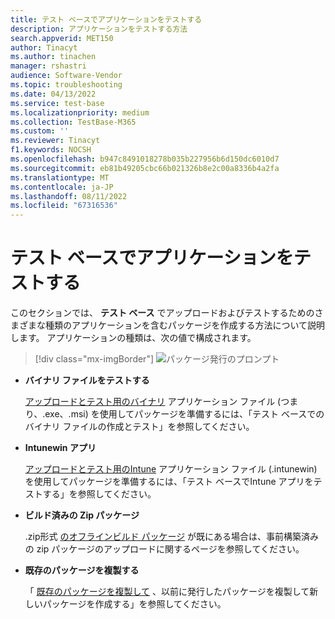 ```yaml
---
title: テスト ベースでアプリケーションをテストする
description: アプリケーションをテストする方法
search.appverid: MET150
author: Tinacyt
ms.author: tinachen
manager: rshastri
audience: Software-Vendor
ms.topic: troubleshooting
ms.date: 04/13/2022
ms.service: test-base
ms.localizationpriority: medium
ms.collection: TestBase-M365
ms.custom: ''
ms.reviewer: Tinacyt
f1.keywords: NOCSH
ms.openlocfilehash: b947c8491018278b035b227956b6d150dc6010d7
ms.sourcegitcommit: eb81b49205cbc66b021326b8e2c00a8336b4a2fa
ms.translationtype: MT
ms.contentlocale: ja-JP
ms.lasthandoff: 08/11/2022
ms.locfileid: "67316536"
---
```

# <a name="test-your-application-on-test-base"></a>テスト ベースでアプリケーションをテストする

このセクションでは、 **テスト ベース** でアップロードおよびテストするためのさまざまな種類のアプリケーションを含むパッケージを作成する方法について説明します。 アプリケーションの種類は、次の値で構成されます。

   > [!div class="mx-imgBorder"]
   > ![パッケージ発行のプロンプト](Media/testoverview01.png)

   - **バイナリ ファイルをテストする**

      [アップロードとテスト用のバイナリ](testapplication.md) アプリケーション ファイル (つまり、.exe、.msi) を使用してパッケージを準備するには、「テスト ベースでのバイナリ ファイルの作成とテスト」を参照してください。

   - **Intunewin アプリ**

      [アップロードとテスト用のIntune](testintuneapplication.md) アプリケーション ファイル (.intunewin) を使用してパッケージを準備するには、「テスト ベースでIntune アプリをテストする」を参照してください。

   - **ビルド済みの Zip パッケージ**

      .zip形式 [のオフラインビルド パッケージ](uploadapplication.md) が既にある場合は、事前構築済みの zip パッケージのアップロードに関するページを参照してください。

   - **既存のパッケージを複製する**

      「 [既存のパッケージを複製して](clonepackage.md) 、以前に発行したパッケージを複製して新しいパッケージを作成する」を参照してください。


